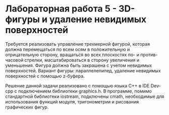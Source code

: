 # Лабораторная работа 5 - 3D-фигуры и удаление невидимых поверхностей

Требуется реализовать управление трехмерной фигурой, которая должна перемещаться по всем осям в положительную и отрицательную сторону, вращаться во всех плоскостях по- и против- часовой стрелки, масштабироваться в сторону увеличения и уменьшения. Фигура должна быть закрашена с учетом невидимых поверхностей.
Вариант фигуры: параллелепипед, удаление невидимых поверхностей с помощью z-буфера.

Решение данной задачи реализовано с помощью языка С++ в IDE Dev-cpp с подключением библиотеки graphics.h. В программе, помимо стандартной библиотеки iostream, подключены cmath, необходимые для использования функций модуля, тригонометрии и рисования графических фигур. 
